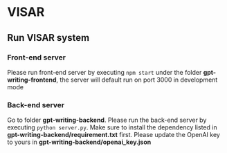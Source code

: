# VISAR

## Run VISAR system

### Front-end server
Please run front-end server by executing `npm start` under the folder **gpt-writing-frontend**, the server will default run on port 3000 in development mode

### Back-end server
Go to folder **gpt-writing-backend**. Please run the back-end server by executing `python server.py`. Make sure to install the dependency listed in **gpt-writing-backend/requirement.txt** first. Please update the OpenAI key to yours in **gpt-writing-backend/openai_key.json**